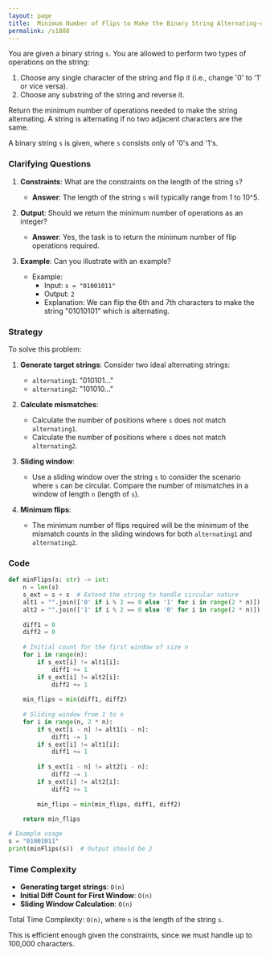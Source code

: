 ```yaml
---
layout: page
title:  Minimum Number of Flips to Make the Binary String Alternating-out
permalink: /s1888
---
```


You are given a binary string `s`. You are allowed to perform two types of operations on the string:

1. Choose any single character of the string and flip it (i.e., change '0' to '1' or vice versa).
2. Choose any substring of the string and reverse it.

Return the minimum number of operations needed to make the string alternating. A string is alternating if no two adjacent characters are the same.

A binary string `s` is given, where `s` consists only of '0's and '1's.

### Clarifying Questions

1. **Constraints**: What are the constraints on the length of the string `s`?
    - **Answer**: The length of the string `s` will typically range from 1 to 10^5.
    
2. **Output**: Should we return the minimum number of operations as an integer?
    - **Answer**: Yes, the task is to return the minimum number of flip operations required.

3. **Example**: Can you illustrate with an example?
    - Example: 
        - Input: `s = "01001011"`
        - Output: `2`
        - Explanation: We can flip the 6th and 7th characters to make the string "01010101" which is alternating.

### Strategy

To solve this problem:

1. **Generate target strings**: Consider two ideal alternating strings:
    - `alternating1`: "010101..."
    - `alternating2`: "101010..."

2. **Calculate mismatches**:
    - Calculate the number of positions where `s` does not match `alternating1`.
    - Calculate the number of positions where `s` does not match `alternating2`.

3. **Sliding window**:
    - Use a sliding window over the string `s` to consider the scenario where `s` can be circular. Compare the number of mismatches in a window of length `n` (length of `s`).

4. **Minimum flips**:
    - The minimum number of flips required will be the minimum of the mismatch counts in the sliding windows for both `alternating1` and `alternating2`.

### Code

```python
def minFlips(s: str) -> int:
    n = len(s)
    s_ext = s + s  # Extend the string to handle circular nature
    alt1 = "".join(['0' if i % 2 == 0 else '1' for i in range(2 * n)])
    alt2 = "".join(['1' if i % 2 == 0 else '0' for i in range(2 * n)])
    
    diff1 = 0
    diff2 = 0
    
    # Initial count for the first window of size n
    for i in range(n):
        if s_ext[i] != alt1[i]:
            diff1 += 1
        if s_ext[i] != alt2[i]:
            diff2 += 1
    
    min_flips = min(diff1, diff2)
    
    # Sliding window from 1 to n
    for i in range(n, 2 * n):
        if s_ext[i - n] != alt1[i - n]:
            diff1 -= 1
        if s_ext[i] != alt1[i]:
            diff1 += 1
        
        if s_ext[i - n] != alt2[i - n]:
            diff2 -= 1
        if s_ext[i] != alt2[i]:
            diff2 += 1
        
        min_flips = min(min_flips, diff1, diff2)
    
    return min_flips

# Example usage
s = "01001011"
print(minFlips(s))  # Output should be 2
```

### Time Complexity

- **Generating target strings**: `O(n)`
- **Initial Diff Count for First Window**: `O(n)`
- **Sliding Window Calculation**: `O(n)`

Total Time Complexity: `O(n)`, where `n` is the length of the string `s`.

This is efficient enough given the constraints, since we must handle up to 100,000 characters.